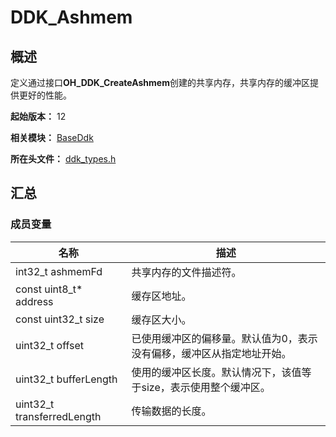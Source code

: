 # DDK_Ashmem
<!--Kit: Driver Development Kit-->
<!--Subsystem: Driver-->
<!--Owner: @lixinsheng2-->
<!--SE: @w00373942-->
<!--TSE: @dong-dongzhen-->

## 概述

定义通过接口<b>OH_DDK_CreateAshmem</b>创建的共享内存，共享内存的缓冲区提供更好的性能。

**起始版本：** 12

**相关模块：** [BaseDdk](capi-baseddk.md)

**所在头文件：** [ddk_types.h](capi-ddk-types-h.md)

## 汇总

### 成员变量

| 名称 | 描述 |
| -- | -- |
| int32_t ashmemFd | 共享内存的文件描述符。 |
| const uint8_t* address | 缓存区地址。 |
| const uint32_t size | 缓存区大小。 |
| uint32_t offset | 已使用缓冲区的偏移量。默认值为0，表示没有偏移，缓冲区从指定地址开始。 |
| uint32_t bufferLength | 使用的缓冲区长度。默认情况下，该值等于size，表示使用整个缓冲区。 |
| uint32_t transferredLength | 传输数据的长度。 |


